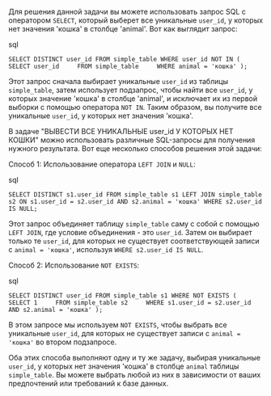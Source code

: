 
Для решения данной задачи вы можете использовать запрос SQL с оператором `SELECT`, который выберет все уникальные `user_id`, у которых нет значения 'кошка' в столбце 'animal'. Вот как выглядит запрос:

sql

`SELECT DISTINCT user_id FROM simple_table WHERE user_id NOT IN (     SELECT user_id     FROM simple_table     WHERE animal = 'кошка' );`

Этот запрос сначала выбирает уникальные `user_id` из таблицы `simple_table`, затем использует подзапрос, чтобы найти все `user_id`, у которых значение 'кошка' в столбце 'animal', и исключает их из первой выборки с помощью оператора `NOT IN`. Таким образом, вы получите все уникальные `user_id`, у которых нет значения 'кошка'.


В задаче "ВЫВЕСТИ ВСЕ УНИКАЛЬНЫЕ user_id У КОТОРЫХ НЕТ КОШКИ" можно использовать различные SQL-запросы для получения нужного результата. Вот еще несколько способов решения этой задачи:


Способ 1: Использование оператора `LEFT JOIN` и `NULL`:

sql

`SELECT DISTINCT s1.user_id FROM simple_table s1 LEFT JOIN simple_table s2 ON s1.user_id = s2.user_id AND s2.animal = 'кошка' WHERE s2.user_id IS NULL;`

Этот запрос объединяет таблицу `simple_table` саму с собой с помощью `LEFT JOIN`, где условие объединения - это `user_id`. Затем он выбирает только те `user_id`, для которых не существует соответствующей записи с `animal = 'кошка'`, используя `WHERE s2.user_id IS NULL`.

Способ 2: Использование `NOT EXISTS`:

sql

`SELECT DISTINCT user_id FROM simple_table s1 WHERE NOT EXISTS (     SELECT 1     FROM simple_table s2     WHERE s1.user_id = s2.user_id AND s2.animal = 'кошка' );`

В этом запросе мы используем `NOT EXISTS`, чтобы выбрать все уникальные `user_id`, для которых не существует записи с `animal = 'кошка'` во втором подзапросе.

Оба этих способа выполняют одну и ту же задачу, выбирая уникальные `user_id`, у которых нет значения 'кошка' в столбце `animal` таблицы `simple_table`. Вы можете выбрать любой из них в зависимости от ваших предпочтений или требований к базе данных.